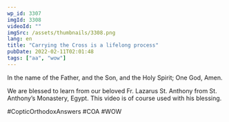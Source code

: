 ```yaml
---
wp_id: 3307
imgId: 3308
videoId: ""
imgSrc: /assets/thumbnails/3308.png
lang: en
title: "Carrying the Cross is a lifelong process"
pubDate: 2022-02-11T02:01:48
tags: ["aa", "wow"]
---
```


<!-- page: 6 -->

<p>In the name of the Father, and the Son, and the Holy Spirit; One God, Amen.</p>
<p>We are blessed to learn from our beloved Fr. Lazarus St. Anthony from St. Anthony&#8217;s Monastery, Egypt. This video is of course used with his blessing.</p>
<p>#CopticOrthodoxAnswers #COA #WOW</p>

